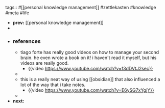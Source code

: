 tags:: #[[personal knowledge management]] #zettlekasten #knowledge #meta #life

- **prev:** [[personal knowledge management]]
-
- ### references
	- tiago forte has really good videos on how to manage your second brain. he even wrote a book on it! i haven't read it myself, but his videos are really good.
		- {{video https://www.youtube.com/watch?v=f3dDVtJ2sec}}
	-
	- this is a really neat way of using [[obsidian]] that also influenced a lot of the way that i take notes.
		- {{video https://www.youtube.com/watch?v=E6ySG7xYgjY}}
	-
- **next:**